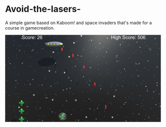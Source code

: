 # Avoid-the-lasers-

A simple game based on Kaboom! and space invaders that's made for a course in gamecreation.

![The game Avoid the lasers! in action](avoidTheLasers.jpg "The game Avoid the lasers! in action")

